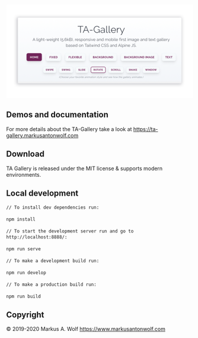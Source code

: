 <p align="center">
  <img src="./public/assets/img/ta-gallery.png" width="900px" />
</p>

## Demos and documentation

For more details about the TA-Gallery take a look at <https://ta-gallery.markusantonwolf.com>

## Download

TA Gallery is released under the MIT license & supports modern environments.

## Local development

```
// To install dev dependencies run:

npm install

// To start the development server run and go to http://localhost:8888/:

npm run serve

// To make a development build run:

npm run develop

// To make a production build run:

npm run build
```

## Copyright

© 2019-2020 Markus A. Wolf
<https://www.markusantonwolf.com>
